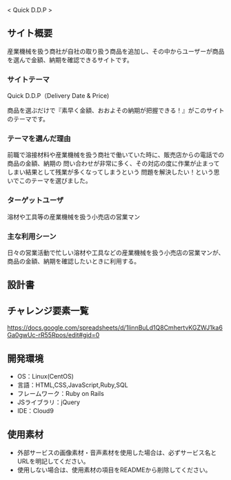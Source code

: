 < Quick D.D.P >

## サイト概要

産業機械を扱う商社が自社の取り扱う商品を追加し、その中からユーザーが商品を選んで金額、納期を確認できるサイトです。

### サイトテーマ

Quick D.D.P（Delivery Date & Price)

商品を選ぶだけで『素早く金額、おおよその納期が把握できる！』がこのサイトのテーマです。

### テーマを選んだ理由

前職で溶接材料や産業機械を扱う商社で働いていた時に、販売店からの電話での商品の金額、納期の
問い合わせが非常に多く、その対応の度に作業が止まってしまい結果として残業が多くなってしまうという
問題を解決したい！という思いでこのテーマを選びました。


### ターゲットユーザ

溶材や工具等の産業機械を扱う小売店の営業マン

### 主な利用シーン

日々の営業活動で忙しい溶材や工具などの産業機械を扱う小売店の営業マンが、商品の金額、納期を確認したいときに利用する。

## 設計書


## チャレンジ要素一覧
https://docs.google.com/spreadsheets/d/1linnBuLd1Q8CmhertvKGZWJ1ka6Ga0gwUc-rR55Rpos/edit#gid=0

## 開発環境
- OS：Linux(CentOS)
- 言語：HTML,CSS,JavaScript,Ruby,SQL
- フレームワーク：Ruby on Rails
- JSライブラリ：jQuery
- IDE：Cloud9

## 使用素材
- 外部サービスの画像素材・音声素材を使用した場合は、必ずサービス名とURLを明記してください。
- 使用しない場合は、使用素材の項目をREADMEから削除してください。